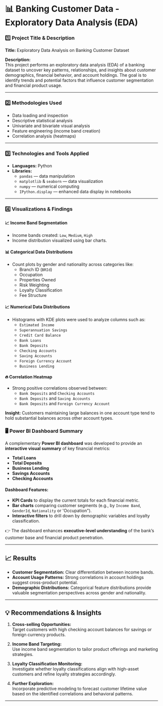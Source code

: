 # 📊 Banking Customer Data - Exploratory Data Analysis (EDA)

### 1️⃣ Project Title & Description

**Title:** Exploratory Data Analysis on Banking Customer Dataset

**Description:**  
This project performs an exploratory data analysis (EDA) of a banking dataset to uncover key patterns, relationships, and insights about customer demographics, financial behavior, and account holdings. The goal is to identify trends and potential factors that influence customer segmentation and financial product usage.

---

### 2️⃣ Methodologies Used

- Data loading and inspection  
- Descriptive statistical analysis  
- Univariate and bivariate visual analysis  
- Feature engineering (income band creation)  
- Correlation analysis (heatmaps)  

---

### 3️⃣ Technologies and Tools Applied

- **Languages:** Python  
- **Libraries:**  
  - `pandas` — data manipulation  
  - `matplotlib` & `seaborn` — data visualization  
  - `numpy` — numerical computing  
  - `IPython.display` — enhanced data display in notebooks  

---

### 4️⃣ Visualizations & Findings

#### 📈 Income Band Segmentation

- Income bands created: `Low`, `Medium`, `High`
- Income distribution visualized using bar charts.

#### 📊 Categorical Data Distributions

- Count plots by gender and nationality across categories like:
  - Branch ID (`BRId`)
  - Occupation
  - Properties Owned
  - Risk Weighting
  - Loyalty Classification
  - Fee Structure

#### 📈 Numerical Data Distributions

- Histograms with KDE plots were used to analyze columns such as:
  - `Estimated Income`
  - `Superannuation Savings`
  - `Credit Card Balance`
  - `Bank Loans`
  - `Bank Deposits`
  - `Checking Accounts`
  - `Saving Accounts`
  - `Foreign Currency Account`
  - `Business Lending`

#### 🔥 Correlation Heatmap

- Strong positive correlations observed between:
  - `Bank Deposits` and `Checking Accounts`
  - `Bank Deposits` and `Saving Accounts`
  - `Bank Deposits` and `Foreign Currency Account`

**Insight:** Customers maintaining large balances in one account type tend to hold substantial balances across other account types.

### 🖥️ Power BI Dashboard Summary

A complementary **Power BI dashboard** was developed to provide an **interactive visual summary** of key financial metrics:

- **Total Loans**  
- **Total Deposits**  
- **Business Lending**  
- **Savings Accounts**  
- **Checking Accounts**  

#### Dashboard Features:

- **KPI Cards** to display the current totals for each financial metric.
- **Bar charts** comparing customer segments (e.g., by `Income Band`, `GenderId`, `Nationality` or 'Occupation").
- **Interactive filters** to drill down by demographic variables and loyalty classification.

👉 The dashboard enhances **executive-level understanding** of the bank’s customer base and financial product penetration.

---

## 📈 Results

- **Customer Segmentation:** Clear differentiation between income bands.
- **Account Usage Patterns:** Strong correlations in account holdings suggest cross-product potential.
- **Demographic Distributions:** Categorical feature distributions provide valuable segmentation perspectives across gender and nationality.

---

## 💡 Recommendations & Insights

1. **Cross-selling Opportunities:**  
   Target customers with high checking account balances for savings or foreign currency products.

2. **Income Band Targeting:**  
   Use income band segmentation to tailor product offerings and marketing strategies.

3. **Loyalty Classification Monitoring:**  
   Investigate whether loyalty classifications align with high-asset customers and refine loyalty strategies accordingly.

4. **Further Exploration:**  
   Incorporate predictive modeling to forecast customer lifetime value based on the identified correlations and behavioral patterns.

---

